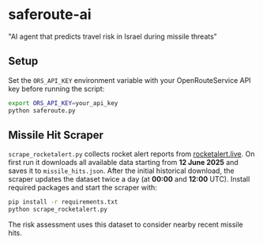 # saferoute-ai
"AI agent that predicts travel risk in Israel during missile threats"

## Setup

Set the `ORS_API_KEY` environment variable with your OpenRouteService API key before running the script:

```bash
export ORS_API_KEY=your_api_key
python saferoute.py
```

## Missile Hit Scraper

`scrape_rocketalert.py` collects rocket alert reports from
[rocketalert.live](https://rocketalert.live/). On first run it downloads all
available data starting from **12 June 2025** and saves it to
`missile_hits.json`. After the initial historical download, the scraper
updates the dataset twice a day (at **00:00** and **12:00** UTC). Install
required packages and start the scraper with:

```bash
pip install -r requirements.txt
python scrape_rocketalert.py
```

The risk assessment uses this dataset to consider nearby recent missile hits.
